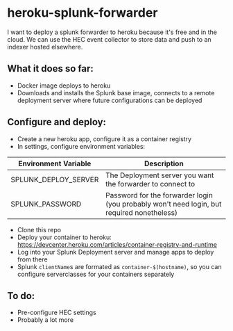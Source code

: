 # heroku-splunk-forwarder

I want to deploy a splunk forwarder to heroku because it's free and in the cloud. We can use the HEC event collector to store data and push to an indexer hosted elsewhere.

## What it does so far:

* Docker image deploys to heroku
* Downloads and installs the Splunk base image, connects to a remote deployment server where future configurations can be deployed

## Configure and deploy:

* Create a new heroku app, configure it as a container registry
* In settings, configure environment variables:

|Environment Variable|Description|
|---|---|
|SPLUNK_DEPLOY_SERVER|The Deployment server you want the forwarder to connect to|
|SPLUNK_PASSWORD|Password for the forwarder login (you probably won't need login, but required nonetheless)|

* Clone this repo
* Deploy your container to heroku: https://devcenter.heroku.com/articles/container-registry-and-runtime
* Log into your Splunk Deployment server and manage apps to deploy from there
* Splunk `clientName`s are formated as `container-$(hostname)`, so you can configure serverclasses for your containers separately

## To do:

* Pre-configure HEC settings
* Probably a lot more
